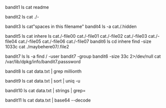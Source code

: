 bandit1
ls 
cat readme

bandit2
ls
cat ./-

bandit3
ls 
cat"spaces in this filename"
 bandit4
 ls -a
 cat./.hidden

 bandit5 
 ls
 cat inhere
 ls
 cat./-file00
 cat./-file01
  cat./-file02
   cat./-file03
    cat./-file04
     cat./-file05
      cat./-file06
       cat./-file07
 bandit6
 ls
 cd inhere
 find -size 1033c
 cat ./maybehere07/.file2

 bandit7
 ls
 ls -a
 find / -user bandit7 -group bandit6 -size 33c 2>/dev/null
 cat /var/lib/dpkg/info/bandit7.passsword


bandit8
ls
cat data.txt | grep millionth

bandit9
ls
cat data.txt | sort | uniq -u

bandit10
ls
cat data.txt | strings | grep=

bandit11
ls
cat data.txt | base64 --decode
